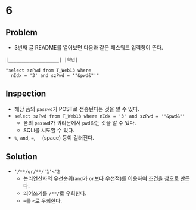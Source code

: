 # 6

## Problem
* 3번째 글 README를 열어보면 다음과 같은 패스워드 입력창이 뜬다.

```
|___________________| |확인|

"select szPwd from T_Web13 where
  nIdx = '3' and szPwd = '"&pwd&"'"
```

## Inspection
* 해당 폼의 `passwd`가 POST로 전송된다는 것을 알 수 있다.
* `select szPwd from T_Web13 where nIdx = '3' and szPwd = '"&pwd&"'`
    + 폼의 `passwd`가 쿼리문에서 `pwd`라는 것을 알 수 있다.
    + SQLi를 시도할 수 있다.
* `%`, `and`, `=`, `  `(space) 등이 걸러진다.

## Solution
* `'/**/or/**/'1'<'2`
    + 논리연산자의 우선순위(`and`가 `or`보다 우선적)를 이용하여 조건을 참으로 만든다.
    + 띄어쓰기를 `/**/`로 우회한다.
    + `=`를 `<`로 우회한다.
